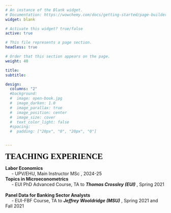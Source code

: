 ```yaml
---
# An instance of the Blank widget.
# Documentation: https://wowchemy.com/docs/getting-started/page-builder/
widget: blank

# Activate this widget? true/false
active: true

# This file represents a page section.
headless: true

# Order that this section appears on the page.
weight: 40

title:
subtitle:

design:
  columns: "2"
  #background:
  #  image: open-book.jpg
  #  image_darken: 1.0
  #  image_parallax: true
  #  image_position: center
  #  image_size: cover
  #  text_color_light: false
  #spacing:
  #  padding: ["20px", "0", "20px", "0"]


---
```


<span style="font-family:Lora; color:black; font-size:25px">**TEACHING EXPERIENCE**</span>

**Labor Economics**
<br> &nbsp;&nbsp;&nbsp;&nbsp; -  UPV/EHU, Main Instructor MSc , 2024-25  
 **Topics in Microeconometrics**
   <br> &nbsp;&nbsp;&nbsp;&nbsp; -  EUI PhD Advanced Course, TA to **_Thomas Crossley (EUI)_** , Spring 2021   
<br> 
**Panel Data for Banking Sector Analysts**
   <br> &nbsp;&nbsp;&nbsp;&nbsp; -  EUI-FBF Course, TA to **_Jeffrey Wooldridge (MSU)_** , Spring 2021 and Fall 2021
   

